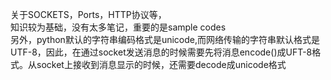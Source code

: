 关于SOCKETS，Ports，HTTP协议等，  
知识较为基础，没有太多笔记，重要的是sample codes  
另外，python默认的字符串编码格式是unicode,而网络传输的字符串默认格式是UTF-8，因此，在通过socket发送消息的时候需要先将消息encode\(\)成UFT-8格式。从socket上接收到消息显示的时候，还需要decode成unicode格式

